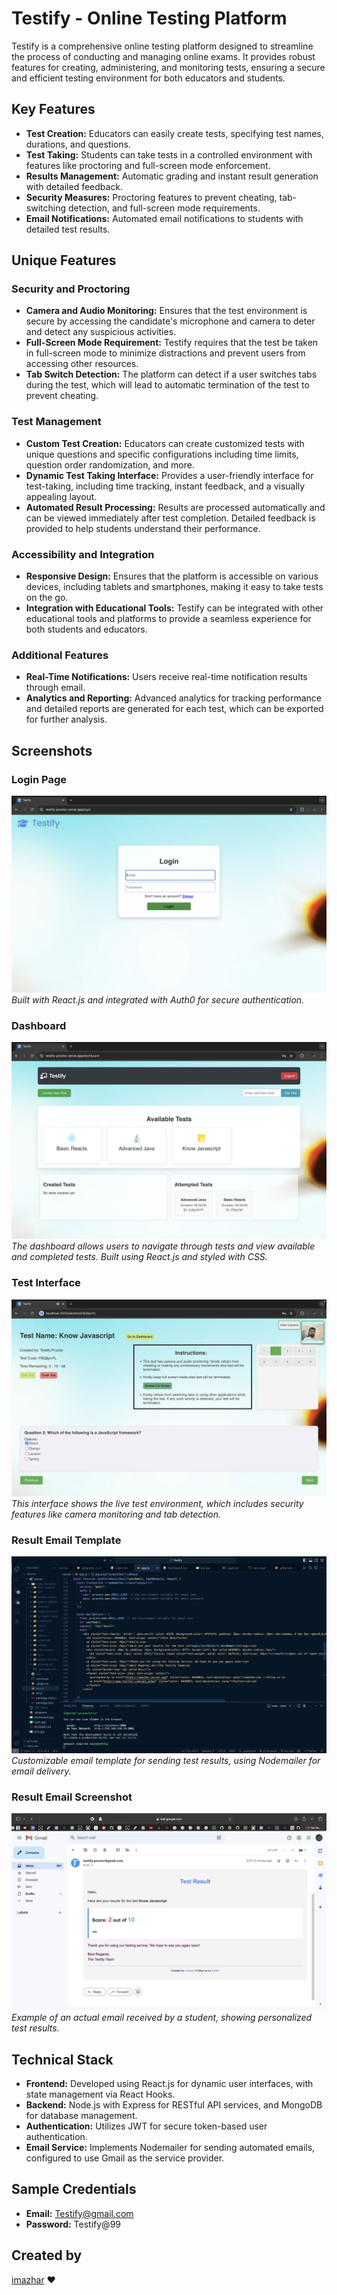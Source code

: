 # Testify - Online Testing Platform

Testify is a comprehensive online testing platform designed to streamline the process of conducting and managing online exams. It provides robust features for creating, administering, and monitoring tests, ensuring a secure and efficient testing environment for both educators and students.

## Key Features

- **Test Creation:** Educators can easily create tests, specifying test names, durations, and questions.
- **Test Taking:** Students can take tests in a controlled environment with features like proctoring and full-screen mode enforcement.
- **Results Management:** Automatic grading and instant result generation with detailed feedback.
- **Security Measures:** Proctoring features to prevent cheating, tab-switching detection, and full-screen mode requirements.
- **Email Notifications:** Automated email notifications to students with detailed test results.


## Unique Features

### Security and Proctoring
- **Camera and Audio Monitoring:** Ensures that the test environment is secure by accessing the candidate's microphone and camera to deter and detect any suspicious activities.
- **Full-Screen Mode Requirement:** Testify requires that the test be taken in full-screen mode to minimize distractions and prevent users from accessing other resources.
- **Tab Switch Detection:** The platform can detect if a user switches tabs during the test, which will lead to automatic termination of the test to prevent cheating.

### Test Management
- **Custom Test Creation:** Educators can create customized tests with unique questions and specific configurations including time limits, question order randomization, and more.
- **Dynamic Test Taking Interface:** Provides a user-friendly interface for test-taking, including time tracking, instant feedback, and a visually appealing layout.
- **Automated Result Processing:** Results are processed automatically and can be viewed immediately after test completion. Detailed feedback is provided to help students understand their performance.

### Accessibility and Integration
- **Responsive Design:** Ensures that the platform is accessible on various devices, including tablets and smartphones, making it easy to take tests on the go.
- **Integration with Educational Tools:** Testify can be integrated with other educational tools and platforms to provide a seamless experience for both students and educators.

### Additional Features
- **Real-Time Notifications:** Users receive real-time notification results through email.
- **Analytics and Reporting:** Advanced analytics for tracking performance and detailed reports are generated for each test, which can be exported for further analysis.

## Screenshots

### Login Page
![Login Page](login.jpg)
*Built with React.js and integrated with Auth0 for secure authentication.*

### Dashboard
![Dashboard](dashboard.jpg)
*The dashboard allows users to navigate through tests and view available and completed tests. Built using React.js and styled with CSS.*

### Test Interface
![Test Interface](test.jpg)
*This interface shows the live test environment, which includes security features like camera monitoring and tab detection.*

### Result Email Template
![Email Template](mail.jpg)
*Customizable email template for sending test results, using Nodemailer for email delivery.*

### Result Email Screenshot
![Result Email](resultmail.jpg)
*Example of an actual email received by a student, showing personalized test results.*

## Technical Stack

- **Frontend:** Developed using React.js for dynamic user interfaces, with state management via React Hooks.
- **Backend:** Node.js with Express for RESTful API services, and MongoDB for database management.
- **Authentication:** Utilizes JWT for secure token-based user authentication.
- **Email Service:** Implements Nodemailer for sending automated emails, configured to use Gmail as the service provider.

## Sample Credentials

- **Email:** Testify@gmail.com
- **Password:** Testify@99

## Created by

[imazhar](https://imazhar.vercel.app) ❤️
